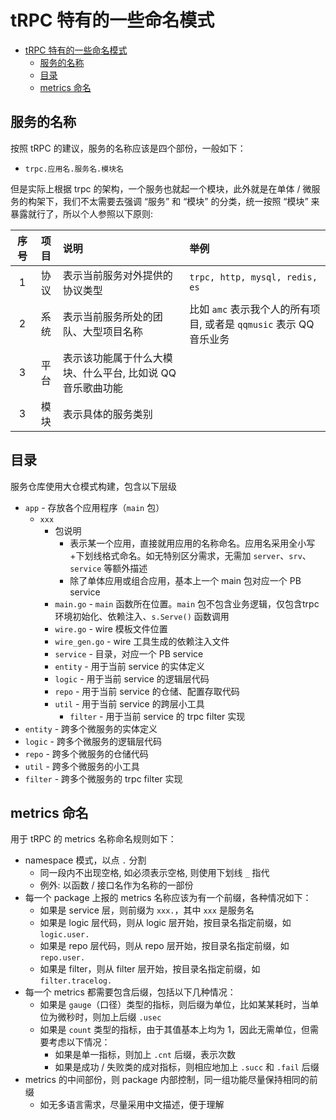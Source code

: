 # tRPC 特有的一些命名模式

- [tRPC 特有的一些命名模式](#trpc-特有的一些命名模式)
  - [服务的名称](#服务的名称)
  - [目录](#目录)
  - [metrics 命名](#metrics-命名)

## 服务的名称

按照 tRPC 的建议，服务的名称应该是四个部份，一般如下：

- `trpc.应用名.服务名.模块名`

但是实际上根据 trpc 的架构，一个服务也就起一个模块，此外就是在单体 / 微服务的构架下，我们不太需要去强调 “服务” 和 “模块” 的分类，统一按照 “模块” 来暴露就行了，所以个人参照以下原则:

| 序号 | 项目 | 说明 | 举例 |
|:--:|:--:|:---|:--|
| 1 | 协议 | 表示当前服务对外提供的协议类型 | `trpc, http, mysql, redis, es` |
| 2 | 系统 | 表示当前服务所处的团队、大型项目名称 | 比如 `amc` 表示我个人的所有项目, 或者是 `qqmusic` 表示 QQ 音乐业务 |
| 3 | 平台 | 表示该功能属于什么大模块、什么平台, 比如说 QQ 音乐歌曲功能 |  |
| 3 | 模块 | 表示具体的服务类别 |  |

## 目录

服务仓库使用大仓模式构建，包含以下层级

- `app` - 存放各个应用程序（`main` 包）
  - `xxx`
    - 包说明
      - 表示某一个应用，直接就用应用的名称命名。应用名采用全小写+下划线格式命名。如无特别区分需求，无需加 `server`、`srv`、`service` 等额外描述
      - 除了单体应用或组合应用，基本上一个 main 包对应一个 PB service
    - `main.go` - `main` 函数所在位置。`main` 包不包含业务逻辑，仅包含trpc 环境初始化、依赖注入、`s.Serve()` 函数调用
    - `wire.go` - wire 模板文件位置
    - `wire_gen.go` - wire 工具生成的依赖注入文件
    - `service` - 目录，对应一个 PB service
    - `entity` - 用于当前 service 的实体定义
    - `logic` - 用于当前 service 的逻辑层代码
    - `repo` - 用于当前 service 的仓储、配置存取代码
    - `util` - 用于当前 service 的跨层小工具
      - `filter` - 用于当前 service 的 trpc filter 实现
- `entity` - 跨多个微服务的实体定义
- `logic` - 跨多个微服务的逻辑层代码
- `repo` - 跨多个微服务的仓储代码
- `util` - 跨多个微服务的小工具
- `filter` - 跨多个微服务的 trpc filter 实现

## metrics 命名

用于 tRPC 的 metrics 名称命名规则如下：

- namespace 模式，以点 `.` 分割
  - 同一段内不出现空格, 如必须表示空格, 则使用下划线 `_` 指代
  - 例外: 以函数 / 接口名作为名称的一部份
- 每一个 package 上报的 metrics 名称应该为有一个前缀，各种情况如下：
  - 如果是 service 层，则前缀为 `xxx.`，其中 `xxx` 是服务名
  - 如果是 logic 层代码，则从 logic 层开始，按目录名指定前缀，如 `logic.user.`
  - 如果是 repo 层代码，则从 repo 层开始，按目录名指定前缀，如 `repo.user.`
  - 如果是 filter，则从 filter 层开始，按目录名指定前缀，如 `filter.tracelog.`
- 每一个 metrics 都需要包含后缀，包括以下几种情况：
  - 如果是 `gauge`（口径）类型的指标，则后缀为单位，比如某某耗时，当单位为微秒时，则加上后缀 `.usec`
  - 如果是 `count` 类型的指标，由于其值基本上均为 1，因此无需单位，但需要考虑以下情况：
    - 如果是单一指标，则加上 `.cnt` 后缀，表示次数
    - 如果是成功 / 失败类的成对指标，则相应地加上 `.succ` 和 `.fail` 后缀
- metrics 的中间部份，则 package 内部控制，同一组功能尽量保持相同的前缀
  - 如无多语言需求，尽量采用中文描述，便于理解
